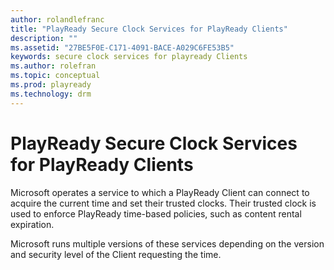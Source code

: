 ```yaml
---
author: rolandlefranc
title: "PlayReady Secure Clock Services for PlayReady Clients"
description: ""
ms.assetid: "27BE5F0E-C171-4091-BACE-A029C6FE53B5"
keywords: secure clock services for playready Clients
ms.author: rolefran
ms.topic: conceptual
ms.prod: playready
ms.technology: drm
---
```


# PlayReady Secure Clock Services for PlayReady Clients

Microsoft operates a service to which a PlayReady Client can connect to acquire the current time and set their trusted clocks. Their trusted clock is used to enforce PlayReady time-based policies, such as content rental expiration.

Microsoft runs multiple versions of these services depending on the version and security level of the Client requesting the time.
